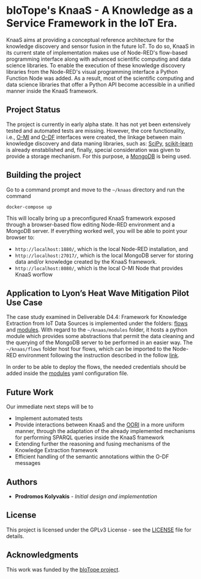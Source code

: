 # bIoTope's KnaaS - A Knowledge as a Service Framework in the IoT Era.

KnaaS aims at providing a conceptual reference architecture for the knowledge discovery and sensor fusion in the future IoT. To do so, KnaaS in its current state of implementation makes use of Node-RED's flow-based programming interface along with advanced scientific computing and data science libraries. To enable the execution of these knowledge discovery libraries from the Node-RED's visual programming interface a Python Function Node was added. As a result, most of the scientific computing and data science libraries that offer a Python API become accessible in a unified manner inside the KnaaS framework.

## Project Status

The project is currently in early alpha state. It has not yet been extensively tested and automated tests are missing. However, the core functionality, i.e., 
[O-MI](https://github.com/skubler/Node-Red-OMI) and [O-DF](https://github.com/skubler/Node-Red-ODF) interfaces were created, the linkage between main knowledge discovery and data maning libraries, such as: [SciPy](https://www.scipy.org/), [scikit-learn](http://scikit-learn.org/stable/) is already enstablished and, finally, special consideration was given to provide a storage mechanism. For this purpose, a [MongoDB](https://www.mongodb.com) is being used.

## Building the project

Go to a command prompt and move to the ```~/knaas``` directory and run the command

```
docker-compose up
```

This will locally bring up a preconfigured KnaaS framework exposed through a browser-based flow editing Node-RED environment and a MongoDB server. If everything worked well, you will be able to point your browser to:

* ```http://localhost:1880/```, which is the local Node-RED installation, and
* ```http://localhost:27017/```, which is the local MongoDB server for storing data and/or knowledge created by the KnaaS framework.
* ```http://localhost:8080/```, which is the local O-MI Node that provides KnaaS worflow

## Application to Lyon’s Heat Wave Mitigation Pilot Use Case

The case study examined in Deliverable D4.4: Framework for Knowledge Extraction from IoT Data Sources is implemented under the folders: [flows](flows/) and [modules](modules/). With regard to the ```~/knaas/modules``` folder, it hosts a python module which provides some abstractions that permit  the data cleaning and the querying of the MongoDB server to be performed in an easier way. The ```~/knaas/flows``` folder host four flows, which can be imported to the Node-RED environment following the instruction described in the follow [link](https://nodered.org/docs/getting-started/first-flow).

In order to be able to deploy the flows, the needed credentials should be added inside the [modules](modules/config.yml) yaml configuration file.

## Future Work

Our immediate next steps will be to

* Implement automated tests
* Provide interactions between KnaaS and the [OORI](https://github.com/cmader/OORI) in a more uniform manner, through the adaptation of the already implemented mechanisms for performing SPARQL queries inside the KnaaS framework
* Extending further the reasoning and fusing mechanisms of the Knowledge Extraction framework
* Efficient handling of the semantic annotations within the O-DF messages

## Authors

* **Prodromos Kolyvakis** - *Initial design and implementation*

## License

This project is licensed under the GPLv3 License - see the [LICENSE](LICENSE) file for details.

## Acknowledgments

This work was funded by the [bIoTope project](http://www.biotope-project.eu).
